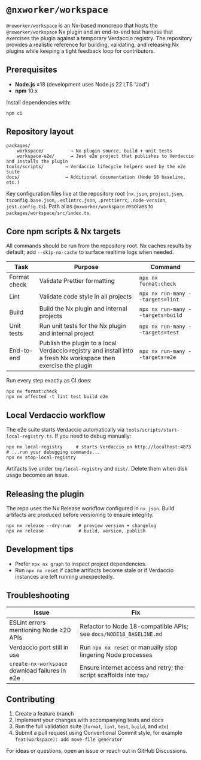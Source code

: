 # `@nxworker/workspace`

`@nxworker/workspace` is an Nx-based monorepo that hosts the `@nxworker/workspace` Nx plugin and an end-to-end test harness that exercises the plugin against a temporary Verdaccio registry. The repository provides a realistic reference for building, validating, and releasing Nx plugins while keeping a tight feedback loop for contributors.

## Prerequisites

- **Node.js** ≥18 (development uses Node.js 22 LTS "Jod")
- **npm** 10.x

Install dependencies with:

```shell
npm ci
```

## Repository layout

```
packages/
	workspace/          → Nx plugin source, build + unit tests
	workspace-e2e/      → Jest e2e project that publishes to Verdaccio and installs the plugin
tools/scripts/        → Verdaccio lifecycle helpers used by the e2e suite
docs/                 → Additional documentation (Node 18 baseline, etc.)
```

Key configuration files live at the repository root (`nx.json`, `project.json`, `tsconfig.base.json`, `.eslintrc.json`, `.prettierrc`, `.node-version`, `jest.config.ts`). Path alias `@nxworker/workspace` resolves to `packages/workspace/src/index.ts`.

## Core npm scripts & Nx targets

All commands should be run from the repository root. Nx caches results by default; add `--skip-nx-cache` to surface realtime logs when needed.

| Task | Purpose | Command |
| --- | --- | --- |
| Format check | Validate Prettier formatting | `npx nx format:check` |
| Lint | Validate code style in all projects | `npx nx run-many --targets=lint` |
| Build | Build the Nx plugin and internal projects | `npx nx run-many --targets=build` |
| Unit tests | Run unit tests for the Nx plugin and internal project | `npx nx run-many --targets=test` |
| End-to-end | Publish the plugin to a local Verdaccio registry and install into a fresh Nx workspace then exercise the plugin | `npx nx run-many --targets=e2e` |

Run every step exactly as CI does:

```shell
npx nx format:check
npx nx affected -t lint test build e2e
```

## Local Verdaccio workflow

The e2e suite starts Verdaccio automatically via `tools/scripts/start-local-registry.ts`. If you need to debug manually:

```shell
npx nx local-registry     # starts Verdaccio on http://localhost:4873
# ...run your debugging commands...
npx nx stop-local-registry
```

Artifacts live under `tmp/local-registry` and `dist/`. Delete them when disk usage becomes an issue.

## Releasing the plugin

The repo uses the Nx Release workflow configured in `nx.json`. Build artifacts are produced before versioning to ensure integrity.

```shell
npx nx release --dry-run   # preview version + changelog
npx nx release             # build, version, publish
```

## Development tips

- Prefer `npx nx graph` to inspect project dependencies.
- Run `npx nx reset` if cache artifacts become stale or if Verdaccio instances are left running unexpectedly.

## Troubleshooting

| Issue | Fix |
| --- | --- |
| ESLint errors mentioning Node ≥20 APIs | Refactor to Node 18-compatible APIs; see `docs/NODE18_BASELINE.md` |
| Verdaccio port still in use | Run `npx nx reset` or manually stop lingering Node processes |
| `create-nx-workspace` download failures in e2e | Ensure internet access and retry; the script scaffolds into `tmp/` |

## Contributing

1. Create a feature branch
1. Implement your changes with accompanying tests and docs
1. Run the full validation suite (`format`, `lint`, `test`, `build`, and `e2e`)
1. Submit a pull request using Conventional Commit style, for example `feat(workspace): add move-file generator`

For ideas or questions, open an issue or reach out in GitHub Discussions.

